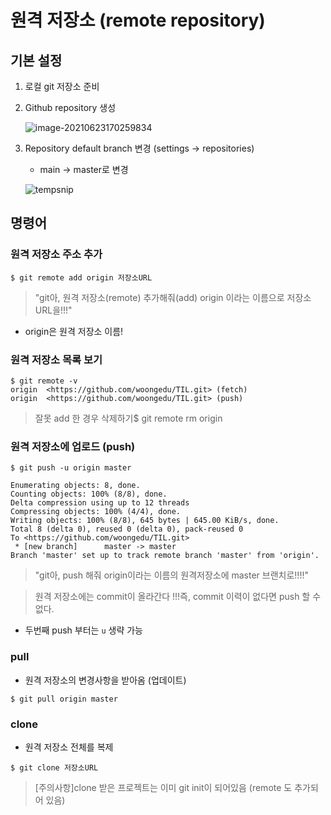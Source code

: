 # **원격 저장소 (remote repository)**

## **기본 설정**

1. 로컬 git 저장소 준비

2. Github repository 생성

   ![image-20210623170259834](C:/Users/DAEGYEONGLEE/Desktop/uploads/git/image-20210623170259834.png)

3. Repository default branch 변경 (settings -> repositories)

   - main -> master로 변경

   ![tempsnip](C:/Users/DAEGYEONGLEE/Desktop/uploads/git/tempsnip.png)

## **명령어**

### **원격 저장소 주소 추가**

```
$ git remote add origin 저장소URL
```

> "git아, 원격 저장소(remote) 추가해줘(add) origin 이라는 이름으로 저장소  URL을!!!"

- origin은 원격 저장소 이름!

### **원격 저장소 목록 보기**

```
$ git remote -v
origin  <https://github.com/woongedu/TIL.git> (fetch)
origin  <https://github.com/woongedu/TIL.git> (push)
```

> 잘못 add 한 경우 삭제하기$ git remote rm origin

### **원격 저장소에 업로드 (push)**

```
$ git push -u origin master

Enumerating objects: 8, done.
Counting objects: 100% (8/8), done.
Delta compression using up to 12 threads
Compressing objects: 100% (4/4), done.
Writing objects: 100% (8/8), 645 bytes | 645.00 KiB/s, done.
Total 8 (delta 0), reused 0 (delta 0), pack-reused 0
To <https://github.com/woongedu/TIL.git>
 * [new branch]      master -> master
Branch 'master' set up to track remote branch 'master' from 'origin'.
```

> "git아, push 해줘 origin이라는 이름의 원격저장소에 master 브랜치로!!!!"

> 원격 저장소에는 commit이 올라간다 !!!즉, commit 이력이 없다면 push 할 수 없다.

- 두번째 push 부터는 `u` 생략 가능

### **pull**

- 원격 저장소의 변경사항을 받아옴 (업데이트)

```
$ git pull origin master
```

### **clone**

- 원격 저장소 전체를 복제

```
$ git clone 저장소URL
```

> [주의사항]clone 받은 프로젝트는 이미 git init이 되어있음 (remote 도 추가되어 있음)